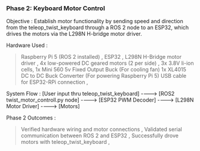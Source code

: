 
### Phase 2: Keyboard Motor Control

   Objective : Establish motor functionality by sending speed and direction from the teleop_twist_keyboard through a ROS 2 node to an ESP32, which drives the motors via the L298N H-bridge motor driver.

   Hardware Used :
   > Raspberry Pi 5 (ROS 2 installed) ,
   > ESP32 ,
   > L298N H-Bridge motor driver ,
   > 4x low-powered DC geared motors (2 per side) ,
   > 3x 3.8V li-ion cells,
   > 1x Mini 560 5v Fixed Output Buck (For cooling fan)
   > 1x XL4015 DC to DC Buck Converter (For powering Raspberry Pi 5)
   > USB cable for ESP32-RPi connection ,

   System Flow :
        [User input thru teleop_twist_keyboard] ----> [ROS2 twist_motor_controll.py node] ----> [ESP32 PWM Decoder] ----> [L298N Motor Driver] ----> [Motors]

   Phase 2 Outcomes :
  > Verified hardware wiring and motor connections ,
  > Validated serial communication between ROS 2 and ESP32 ,
  > Successfully drove motors with teleop_twist_keyboard ,


